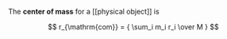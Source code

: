 The **center of mass** for a [[physical object]] is

$$
r_{\mathrm{com}} = { \sum_i m_i r_i \over M }
$$